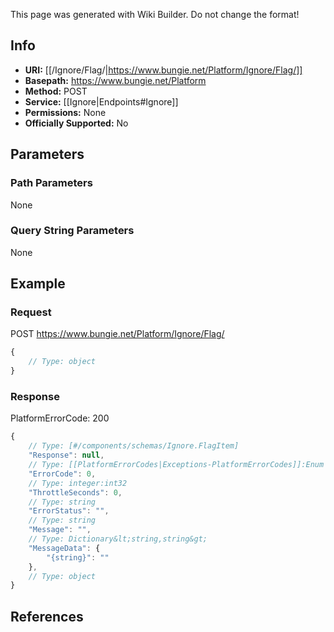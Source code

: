 <span class="wiki-builder">This page was generated with Wiki Builder. Do not change the format!</span>

## Info


* **URI:** [[/Ignore/Flag/|https://www.bungie.net/Platform/Ignore/Flag/]]
* **Basepath:** https://www.bungie.net/Platform
* **Method:** POST
* **Service:** [[Ignore|Endpoints#Ignore]]
* **Permissions:** None
* **Officially Supported:** No

## Parameters
### Path Parameters
None

### Query String Parameters
None

## Example
### Request
POST https://www.bungie.net/Platform/Ignore/Flag/
```javascript
{
    // Type: object
}

```

### Response
PlatformErrorCode: 200
```javascript
{
    // Type: [#/components/schemas/Ignore.FlagItem]
    "Response": null,
    // Type: [[PlatformErrorCodes|Exceptions-PlatformErrorCodes]]:Enum
    "ErrorCode": 0,
    // Type: integer:int32
    "ThrottleSeconds": 0,
    // Type: string
    "ErrorStatus": "",
    // Type: string
    "Message": "",
    // Type: Dictionary&lt;string,string&gt;
    "MessageData": {
        "{string}": ""
    },
    // Type: object
}

```

## References
